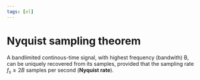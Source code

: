 ```yaml
---
tags: [el]
---
```

# Nyquist sampling theorem 
A bandlimited continous-time signal, with highest frequency (bandwith) B, can be uniquely recovered from its samples, provided that the sampling rate $f_{s} \geq 2B$ samples per second (**Nyquist rate**).